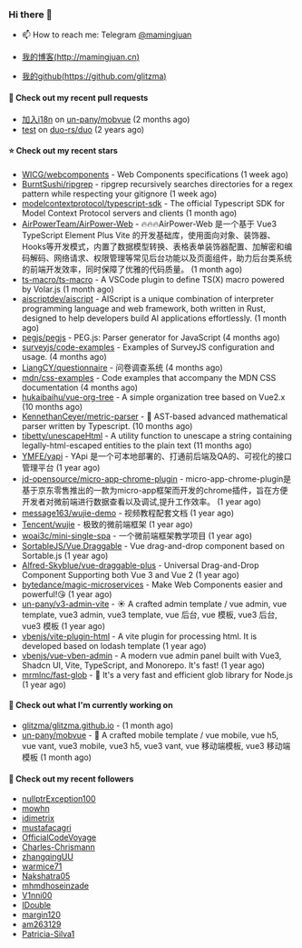 ### Hi there 👋

- 📫 How to reach me: Telegram [@mamingjuan](https://t.me/mamingjuan)

- [我的博客(http://mamingjuan.cn)](http://mamingjuan.cn)
- [我的github(https://github.com/glitzma)](https://github.com/glitzma)
#### 🔨 Check out my recent pull requests

- [加入i18n](https://github.com/un-pany/mobvue/pull/4) on [un-pany/mobvue](https://github.com/un-pany/mobvue) (2 months ago)
- [test](https://github.com/duo-rs/duo/pull/15) on [duo-rs/duo](https://github.com/duo-rs/duo) (2 years ago)

#### ⭐ Check out my recent stars

- [WICG/webcomponents](https://github.com/WICG/webcomponents) - Web Components specifications (1 week ago)
- [BurntSushi/ripgrep](https://github.com/BurntSushi/ripgrep) - ripgrep recursively searches directories for a regex pattern while respecting your gitignore (1 week ago)
- [modelcontextprotocol/typescript-sdk](https://github.com/modelcontextprotocol/typescript-sdk) - The official Typescript SDK for Model Context Protocol servers and clients (1 month ago)
- [AirPowerTeam/AirPower-Web](https://github.com/AirPowerTeam/AirPower-Web) - 🔥🔥🔥AirPower-Web 是一个基于 Vue3 TypeScript Element Plus Vite 的开发基础库，使用面向对象、装饰器、Hooks等开发模式，内置了数据模型转换、表格表单装饰器配置、加解密和编码解码、网络请求、权限管理等常见后台功能以及页面组件，助力后台类系统的前端开发效率，同时保障了优雅的代码质量。 (1 month ago)
- [ts-macro/ts-macro](https://github.com/ts-macro/ts-macro) - A VSCode plugin to define TS(X) macro powered by Volar.js (1 month ago)
- [aiscriptdev/aiscript](https://github.com/aiscriptdev/aiscript) - AIScript is a unique combination of interpreter programming language and web framework, both written in Rust, designed to help developers build AI applications effortlessly.  (1 month ago)
- [pegjs/pegjs](https://github.com/pegjs/pegjs) - PEG.js: Parser generator for JavaScript (4 months ago)
- [surveyjs/code-examples](https://github.com/surveyjs/code-examples) - Examples of SurveyJS configuration and usage. (4 months ago)
- [LiangCY/questionnaire](https://github.com/LiangCY/questionnaire) - 问卷调查系统 (4 months ago)
- [mdn/css-examples](https://github.com/mdn/css-examples) - Code examples that accompany the MDN CSS documentation (4 months ago)
- [hukaibaihu/vue-org-tree](https://github.com/hukaibaihu/vue-org-tree) - A simple organization tree based on Vue2.x (10 months ago)
- [KennethanCeyer/metric-parser](https://github.com/KennethanCeyer/metric-parser) - :scroll: AST-based advanced mathematical parser written by Typescript. (10 months ago)
- [tibetty/unescapeHtml](https://github.com/tibetty/unescapeHtml) - A utility function to unescape a string containing legally-html-escaped entities to the plain text (11 months ago)
- [YMFE/yapi](https://github.com/YMFE/yapi) - YApi 是一个可本地部署的、打通前后端及QA的、可视化的接口管理平台 (1 year ago)
- [jd-opensource/micro-app-chrome-plugin](https://github.com/jd-opensource/micro-app-chrome-plugin) - micro-app-chrome-plugin是基于京东零售推出的一款为micro-app框架而开发的chrome插件，旨在方便开发者对微前端进行数据查看以及调试,提升工作效率。 (1 year ago)
- [message163/wujie-demo](https://github.com/message163/wujie-demo) - 视频教程配套文档 (1 year ago)
- [Tencent/wujie](https://github.com/Tencent/wujie) - 极致的微前端框架 (1 year ago)
- [woai3c/mini-single-spa](https://github.com/woai3c/mini-single-spa) - 一个微前端框架教学项目 (1 year ago)
- [SortableJS/Vue.Draggable](https://github.com/SortableJS/Vue.Draggable) - Vue drag-and-drop component based on Sortable.js (1 year ago)
- [Alfred-Skyblue/vue-draggable-plus](https://github.com/Alfred-Skyblue/vue-draggable-plus) - Universal Drag-and-Drop Component Supporting both Vue 3 and Vue 2 (1 year ago)
- [bytedance/magic-microservices](https://github.com/bytedance/magic-microservices) - Make Web Components easier and powerful!😘 (1 year ago)
- [un-pany/v3-admin-vite](https://github.com/un-pany/v3-admin-vite) - ☀️ A crafted admin template / vue admin, vue template, vue3 admin, vue3 template, vue 后台, vue 模板, vue3 后台, vue3 模板 (1 year ago)
- [vbenjs/vite-plugin-html](https://github.com/vbenjs/vite-plugin-html) - A vite plugin for processing html. It is developed based on lodash template (1 year ago)
- [vbenjs/vue-vben-admin](https://github.com/vbenjs/vue-vben-admin) - A modern vue admin panel built with Vue3, Shadcn UI, Vite, TypeScript, and Monorepo. It&#39;s fast! (1 year ago)
- [mrmlnc/fast-glob](https://github.com/mrmlnc/fast-glob) - :rocket: It&#39;s a very fast and efficient glob library for Node.js (1 year ago)

#### 👷 Check out what I'm currently working on

- [glitzma/glitzma.github.io](https://github.com/glitzma/glitzma.github.io) -  (1 month ago)
- [un-pany/mobvue](https://github.com/un-pany/mobvue) - 📱 A crafted mobile template / vue mobile, vue h5, vue vant, vue3 mobile, vue3 h5, vue3 vant, vue 移动端模板, vue3 移动端模板 (1 month ago)

#### 👯 Check out my recent followers

- [nullptrException100](https://github.com/nullptrException100)
- [mowhn](https://github.com/mowhn)
- [idimetrix](https://github.com/idimetrix)
- [mustafacagri](https://github.com/mustafacagri)
- [OfficialCodeVoyage](https://github.com/OfficialCodeVoyage)
- [Charles-Chrismann](https://github.com/Charles-Chrismann)
- [zhangqingUU](https://github.com/zhangqingUU)
- [warmice71](https://github.com/warmice71)
- [Nakshatra05](https://github.com/Nakshatra05)
- [mhmdhoseinzade](https://github.com/mhmdhoseinzade)
- [V1nni00](https://github.com/V1nni00)
- [IDouble](https://github.com/IDouble)
- [margin120](https://github.com/margin120)
- [am263129](https://github.com/am263129)
- [Patricia-Silva1](https://github.com/Patricia-Silva1)

